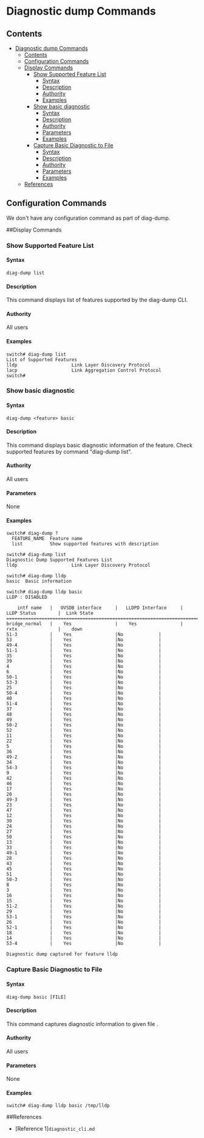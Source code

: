 # Diagnostic dump Commands

## Contents

- [Diagnostic dump Commands](#diagnostic-dump-commands)
    - [Contents](#contents)
    - [Configuration Commands](#configuration-commands)
    - [Display Commands](#display-commands)
        - [Show Supported Feature List](#show-supported-feature-list)
            - [Syntax](#syntax)
            - [Description](#description)
            - [Authority](#authority)
            - [Examples](#examples)
        - [Show basic diagnostic](#show-basic-diagnostic)
            - [Syntax](#syntax)
            - [Description](#description)
            - [Authority](#authority)
            - [Parameters](#parameters)
            - [Examples](#examples)
        - [Capture Basic Diagnostic to File](#capture-basic-diagnostic-to-file)
            - [Syntax](#syntax)
            - [Description](#description)
            - [Authority](#authority)
            - [Parameters](#parameters)
            - [Examples](#examples)
    - [References](#references)

## Configuration Commands
We don't have any configuration command as part of diag-dump.

##Display Commands
### Show Supported Feature List
#### Syntax
`diag-dump list`
#### Description
This command displays list of features supported by the diag-dump CLI.
#### Authority
All users
#### Examples
```
switch# diag-dump list
List of Supported Features
lldp                    Link Layer Discovery Protocol
lacp                    Link Aggregation Control Protocol
switch#
```

### Show basic diagnostic
#### Syntax
`diag-dump <feature> basic
`
#### Description
This command displays basic diagnostic information of the feature. Check supported features by command "diag-dump list".

#### Authority
All users
#### Parameters
None
#### Examples
```
switch# diag-dump ?
  FEATURE_NAME  Feature name
  list          Show supported features with description

switch# diag-dump list
Diagnostic Dump Supported Features List
lldp                    Link Layer Discovery Protocol

switch# diag-dump lldp
basic  Basic information

switch# diag-dump lldp basic
LLDP : DISABLED

    intf name   |   OVSDB interface     |   LLDPD Interface     |    LLDP Status        |  Link State
==============================================================================================
bridge_normal   |    Yes                |    Yes                |    rxtx               |    down
51-3            |    Yes                |No             |
53              |    Yes                |No             |
49-4            |    Yes                |No             |
51-1            |    Yes                |No             |
35              |    Yes                |No             |
39              |    Yes                |No             |
4               |    Yes                |No             |
6               |    Yes                |No             |
50-1            |    Yes                |No             |
53-3            |    Yes                |No             |
25              |    Yes                |No             |
50-4            |    Yes                |No             |
40              |    Yes                |No             |
51-4            |    Yes                |No             |
37              |    Yes                |No             |
48              |    Yes                |No             |
49              |    Yes                |No             |
50-2            |    Yes                |No             |
52              |    Yes                |No             |
11              |    Yes                |No             |
22              |    Yes                |No             |
5               |    Yes                |No             |
36              |    Yes                |No             |
49-2            |    Yes                |No             |
34              |    Yes                |No             |
54-3            |    Yes                |No             |
9               |    Yes                |No             |
42              |    Yes                |No             |
46              |    Yes                |No             |
17              |    Yes                |No             |
20              |    Yes                |No             |
49-3            |    Yes                |No             |
23              |    Yes                |No             |
47              |    Yes                |No             |
12              |    Yes                |No             |
30              |    Yes                |No             |
24              |    Yes                |No             |
27              |    Yes                |No             |
50              |    Yes                |No             |
13              |    Yes                |No             |
33              |    Yes                |No             |
49-1            |    Yes                |No             |
28              |    Yes                |No             |
43              |    Yes                |No             |
45              |    Yes                |No             |
51              |    Yes                |No             |
50-3            |    Yes                |No             |
8               |    Yes                |No             |
3               |    Yes                |No             |
16              |    Yes                |No             |
15              |    Yes                |No             |
51-2            |    Yes                |No             |
29              |    Yes                |No             |
53-1            |    Yes                |No             |
26              |    Yes                |No             |
52-1            |    Yes                |No             |
18              |    Yes                |No             |
14              |    Yes                |No             |
53-4            |    Yes                |No             |

Diagnostic dump captured for feature lldp
```
### Capture Basic Diagnostic to File
#### Syntax
`diag-dump basic [FILE]`
#### Description
This command captures diagnostic information to given file .
#### Authority
All users
#### Parameters
None
#### Examples
```
switch# diag-dump lldp basic /tmp/lldp
```
##References
* [Reference 1]`diagnostic_cli.md`
